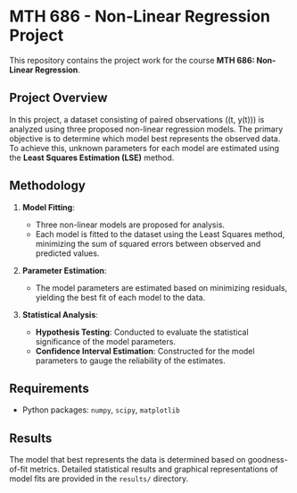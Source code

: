 # MTH 686 - Non-Linear Regression Project

This repository contains the project work for the course **MTH 686: Non-Linear Regression**.

## Project Overview

In this project, a dataset consisting of paired observations \((t, y(t))\) is analyzed using three proposed non-linear regression models. The primary objective is to determine which model best represents the observed data. To achieve this, unknown parameters for each model are estimated using the **Least Squares Estimation (LSE)** method.

## Methodology

1. **Model Fitting**:  
   - Three non-linear models are proposed for analysis.
   - Each model is fitted to the dataset using the Least Squares method, minimizing the sum of squared errors between observed and predicted values.

2. **Parameter Estimation**:  
   - The model parameters are estimated based on minimizing residuals, yielding the best fit of each model to the data.

3. **Statistical Analysis**:  
   - **Hypothesis Testing**: Conducted to evaluate the statistical significance of the model parameters.
   - **Confidence Interval Estimation**: Constructed for the model parameters to gauge the reliability of the estimates.

## Requirements

- Python packages: `numpy`, `scipy`, `matplotlib`

## Results

The model that best represents the data is determined based on goodness-of-fit metrics. Detailed statistical results and graphical representations of model fits are provided in the `results/` directory.
